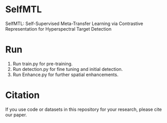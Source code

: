 # SelfMTL
SelfMTL: Self-Supervised Meta-Transfer Learning via Contrastive Representation for Hyperspectral Target Detection
# Run
1. Run train.py for pre-training.
2. Run detection.py for fine tuning and initial detection.
3. Run Enhance.py for further spatial enhancements.
# Citation
If you use code or datasets in this repository for your research, please cite our paper.
